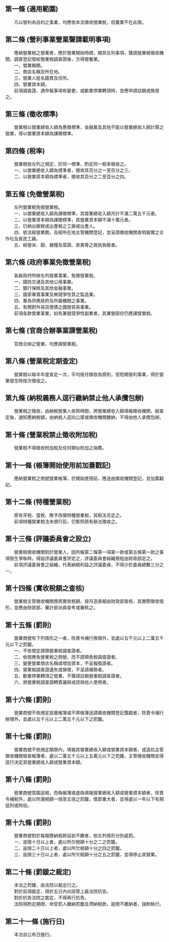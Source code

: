 第一條 (適用範圍)
-----------------
　　凡以營利為目的之事業，均應依本法徵收營業稅，但農業不在此限。  


第二條 (營利事業營業聲請載明事項)
---------------------------------
　　應納營業稅之營業者，應於營業開始時間，開具左列事項，聲請營業稅徵收機關，調查登記發給營業稅調查證後，方得營餐業。  
　　一、營業稱類。  
　　二、商店名稱及所在地。  
　　三、營業人姓名籍貫及住所。  
　　四、營業資本額。  
　　前項調查證，遇申報事項有變更，或歇業停業轉頂時，並應申請註銷或換發之。  


第三條 (徵收標準)
-----------------
　　營業稅以營業總收入額為應徵標準，金融業及其他不能以營業總收入額計算之營業，得以營業資本額為課徵標準。  


第四條 (稅率)
-------------
　　營業稅依左列之規定，於同一標準，酌定同一稅率徵收之。  
　　一、以營業總收入額為標準者，徵收其百分之一至百分之三。  
　　二、以營業資本額為標準者，徵收其百分之二至百分之四。  


第五條 (免徵營業稅)
-------------------
　　左列營業稅免徵營業稅。  
　　一、以營業總收入額為課徵標準，其營業總收入額月計不滿二萬五千元者。  
　　二、以營業資本額為課徵標準，其營業資本額不滿十萬元者。  
　　三、巳納出廠稅或出產稅之工廠或出產人。  
　　四、依法經營業務，及經所在地主管機關登記，並呈請徵收機關查明屬實之合作社及貧民工廠。  
　　五、經營米、穀、雜糧及菜蔬、家禽等之肩挑負販者。  


第六條 (政府事業免徵營業稅)
---------------------------
　　各級政府所辦左列營業事業，免徵營業稅。  
　　一、國防交通及其他公用事業。  
　　二、銀行保險及其他金融事業。  
　　三、國家專賣事業及無競爭性質之製造業。  
　　四、專為供應政府及所屬機關之事業。  
　　五、有關對外易貨償債之國營貿易事業。  
　　前項各款營業事業，如有兼營競爭性副業者，其兼營部份仍應課營業稅。  


第七條 (官商合辦事業課營業稅)
-----------------------------
　　官商合辦之營業，均應課營業稅。  


第八條 (營業稅定期查定)
-----------------------
　　營業稅以每半年度查定一次，平均按月徵收為原則，但短期營利事業，得於營業發生時按次徵收之。  


第九條 (納稅義務人逕行繳納禁止他人承攬包辦)
-------------------------------------------
　　營業稅之徵收，由納稅營業人依照時間，將營業總收入額填報徵收機關，經查定後，通知應納稅額，由納稅人逕向公庫或徵收機關繳納，不得由他人承攬包辦。  


第十條 (營業稅禁止徵收附加稅)
-----------------------------
　　營業稅不得徵收附加稅及任何類似附加之捐費。  


第十一條 (帳簿開始使用前加蓋戳記)
---------------------------------
　　應納營業稅之商號營業帳簿，於開始使用前，應送由徵收機關登記，並加蓋戳記。  


第十二條 (特種營業稅)
---------------------
　　原有牙稅、當稅、應予改徵特種營業稅，其稅法另定之。  
　　前項特種營業稅法未頒行前，仍暫照原有辦法徵收之。  


第十三條 (評議委員會之設立)
---------------------------
　　營業稅徵收機關對於營業人，因所報第二條第一項第一款或第五條第一款之事項發生爭執時，得設評議委員會評定之，評議委員會組織規程由財政部定之。  
　　前項評議委員會之組織，代表納稅利益之評議委員，不得少於委員總數三分之一。  


第十四條 (實收稅額之查核)
-------------------------
　　營業稅主管徵收機關應將實收稅額，按月造表報由財政部查核，其實際徵收情形，並應由財政部、審計部派員查考或審核之。  


第十五條 (罰則)
---------------
　　營業商號有下列情形之一者，除責令補行換領外，並處以五千元以上二萬五千元以下之罰鍰。  
　　一、不依規定請領營業稅調查證者。  
　　二、依按應免營業稅之商號，而不請領免稅調查證者。  
　　三、變更營業商店名稱或增加資本，不呈報換證者。  
　　四、營業稅調查證遺失或損壞，不呈請補換者。  
　　五、歇業停業轉頂之營業，不聲請註銷營業稅調查證者。  
　　六、將營業稅調查證轉賣讓與或貸與他人使用者。  


第十六條 (罰則)
---------------
　　營業商號不依規定設置帳簿或不將帳簿送請徵收機關登記蓋戳者，除責令補行辦理外，並處以五千元以上二萬五千元以下之罰鍰。  


第十七條 (罰則)
---------------
　　營業商號不依規定期限內，填報其營業總收入額或營業資本額者，或違抗主管徵收機關檢查帳簿者，處以二萬五千元以上五萬元以下之罰鍰，主管徵收機關並得逕行決定其營業總收入額或營業資本額。  


第十八條 (罰則)
---------------
　　營業商號意圖逃稅，而偽帳簿或虛偽填報營業總收入額或營業資本額者，除責令補稅外，處以所漏稅額一倍至五倍之罰鍰，情節重大者，並得處以一年以下有期徒刑或拘役。  


第十九條 (罰則)
---------------
　　營業商號對於每期應納稅款延宕不繳者，依左列情形分別處罰。  
　　一、逾限十日以上者，處以所欠稅額十分之二之罰鍰。  
　　二、逾限二十日以上者，處以所欠稅額十分之四之罰鍰。  
　　三、逾限三十日以上者，處以所欠稅額十分之五之罰鍰，並得停止其營業。  


第二十條 (罰鍰之裁定)
---------------------
　　本法之罰鍰，由法院以裁定行之。  
　　對於前項裁定，得於五日內向該管上級法院抗告。  
　　對於抗告法院之裁定，不得再行抗告。  
　　法院得酌定期限，命受罰人繳納罰鍰及滯納稅款，逾限不繳納者，強制執行。  


第二十一條 (施行日)
-------------------
　　本法自公布日施行。